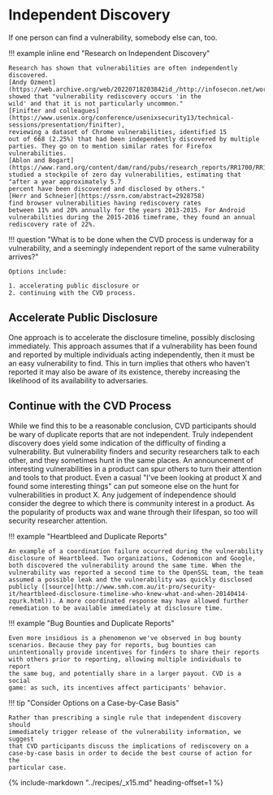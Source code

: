 # Independent Discovery

If one person can find a vulnerability, somebody else can, too.

!!! example inline end "Research on Independent Discovery"

    Research has shown that vulnerabilities are often independently
    discovered.
    [Andy Ozment](https://web.archive.org/web/20220718203842id_/http://infosecon.net/workshop/pdf/10.pdf)
    showed that "vulnerability rediscovery occurs 'in the
    wild' and that it is not particularly uncommon."
    [Finifter and colleagues](https://www.usenix.org/conference/usenixsecurity13/technical-sessions/presentation/finifter),
    reviewing a dataset of Chrome vulnerabilities, identified 15
    out of 668 (2.25%) that had been independently discovered by multiple
    parties. They go on to mention similar rates for Firefox
    vulnerabilities.
    [Ablon and Bogart](https://www.rand.org/content/dam/rand/pubs/research_reports/RR1700/RR1751/RAND_RR1751.pdf)
    studied a stockpile of zero day vulnerabilities, estimating that "after a year approximately 5.7
    percent have been discovered and disclosed by others."
    [Herr and Schneier](https://ssrn.com/abstract=2928758)
    find browser vulnerabilities having rediscovery rates
    between 11% and 20% annually for the years 2013-2015. For Android
    vulnerabilities during the 2015-2016 timeframe, they found an annual
    rediscovery rate of 22%.

!!! question "What is to be done when the CVD process is underway for a vulnerability, and a seemingly independent report of the same vulnerability arrives?"

    Options include:

    1. accelerating public disclosure or 
    2. continuing with the CVD process.



## Accelerate Public Disclosure

One approach is to accelerate the disclosure timeline, possibly
disclosing immediately. This approach assumes that if a vulnerability
has been found and reported by multiple individuals acting
independently, then it must be an easy vulnerability to find. This in
turn implies that others who haven't reported it may also be aware of
its existence, thereby increasing the likelihood of its availability to
adversaries.

## Continue with the CVD Process

While we find this to be a reasonable conclusion, CVD participants
should be wary of duplicate reports that are not independent. Truly
independent discovery does yield some indication of the difficulty of
finding a vulnerability. But vulnerability finders and security
researchers talk to each other, and they sometimes hunt in the same
places. An announcement of interesting vulnerabilities in a product can
spur others to turn their attention and tools to that product. Even a
casual "I've been looking at product X and found some interesting
things" can put someone else on the hunt for vulnerabilities in product
X. Any judgement of independence should consider the degree to which
there is community interest in a product. As the popularity of products
wax and wane through their lifespan, so too will security researcher
attention.

<div class="grid" markdown>

!!! example "Heartbleed and Duplicate Reports"

    An example of a coordination failure occurred during the vulnerability
    disclosure of Heartbleed. Two organizations, Codenomicon and Google,
    both discovered the vulnerability around the same time. When the
    vulnerability was reported a second time to the OpenSSL team, the team
    assumed a possible leak and the vulnerability was quickly disclosed
    publicly ([source](http://www.smh.com.au/it-pro/security-it/heartbleed-disclosure-timeline-who-knew-what-and-when-20140414-zqurk.html)). A more coordinated response may have allowed further
    remediation to be available immediately at disclosure time.

!!! example "Bug Bounties and Duplicate Reports"

    Even more insidious is a phenomenon we've observed in bug bounty
    scenarios. Because they pay for reports, bug bounties can
    unintentionally provide incentives for finders to share their reports
    with others prior to reporting, allowing multiple individuals to report
    the same bug, and potentially share in a larger payout. CVD is a social
    game: as such, its incentives affect participants' behavior.

</div>

!!! tip "Consider Options on a Case-by-Case Basis"

    Rather than prescribing a single rule that independent discovery should
    immediately trigger release of the vulnerability information, we suggest
    that CVD participants discuss the implications of rediscovery on a
    case-by-case basis in order to decide the best course of action for the
    particular case.

{% include-markdown "../recipes/_x15.md" heading-offset=1 %}

